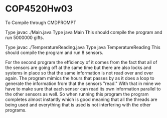# COP4520Hw03
To Compile through CMDPROMPT

Type javac ./Main.java Type java Main This should compile the program and run 5000000 gifts.

Type javac ./TemperatureReading.java Type java TemperatureReading This should compile the program and run 8 sensors.

For the second program the efficiency of it comes from the fact that all of the sensors are going off at the same time 
but there are also locks and systems in place so that the same information is not read over and over again.
The program mimics the hours that passes by as it does a loop to generate the information from that the sensors "read." 
With that in mine we have to make sure that each sensor can read its own information parallel to the other sensors as well.
So when running this program the program completes almost instantly which is good meaning that all the threads are being used
and everything that is used is not interfering with the other programs.
